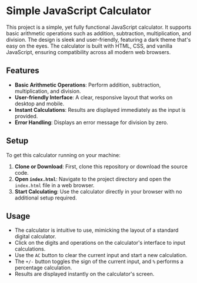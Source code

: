 # Simple JavaScript Calculator

This project is a simple, yet fully functional JavaScript calculator. It supports basic arithmetic operations such as addition, subtraction, multiplication, and division. The design is sleek and user-friendly, featuring a dark theme that's easy on the eyes. The calculator is built with HTML, CSS, and vanilla JavaScript, ensuring compatibility across all modern web browsers.

## Features

- **Basic Arithmetic Operations**: Perform addition, subtraction, multiplication, and division.
- **User-friendly Interface**: A clear, responsive layout that works on desktop and mobile.
- **Instant Calculations**: Results are displayed immediately as the input is provided.
- **Error Handling**: Displays an error message for division by zero.

## Setup

To get this calculator running on your machine:

1. **Clone or Download**: First, clone this repository or download the source code.
2. **Open `index.html`**: Navigate to the project directory and open the `index.html` file in a web browser.
3. **Start Calculating**: Use the calculator directly in your browser with no additional setup required.

## Usage

- The calculator is intuitive to use, mimicking the layout of a standard digital calculator.
- Click on the digits and operations on the calculator's interface to input calculations.
- Use the `AC` button to clear the current input and start a new calculation.
- The `+/-` button toggles the sign of the current input, and `%` performs a percentage calculation.
- Results are displayed instantly on the calculator's screen.


